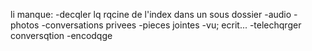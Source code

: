 li manque:
-decqler lq rqcine de l'index dans un sous dossier
-audio
-photos
-conversations privees
-pieces jointes
-vu; ecrit...
-telechqrger conversqtion
-encodqge
